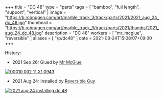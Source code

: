 +++
title = "DC 48"
type = "parts"
tags = [ "bamboo", "full length", "support", "vertical" ]
image = "https://b.robnugen.com/art/marble_track_3/track/parts/2021/2021_aug_24_dc_48.jpg"
thumbnail = "https://b.robnugen.com/art/marble_track_3/track/parts/2021/thumbs/2021_aug_24_dc_48.jpg"
description = "DC 48"
workers = [
    "mr_mcglue",
    "reversible"
]
aliases = [
    "/p/dc48"
]
date = 2021-08-24T15:08:07+09:00
+++


History:

* 2021 Sep 26: Glued by [Mr McGlue](/workers/mr_mcglue/)

[![00010 002 11 X1 0943](//b.robnugen.com/art/marble_track_3/frames/2021/thumbs/00010_002_11_X1_0943.jpg)](//b.robnugen.com/art/marble_track_3/frames/2021/00010_002_11_X1_0943.jpg)

* 2021 Aug 24: Installed by [Reversible Guy](/workers/reversible/)

[![2021 aug 24 installing dc 48](//b.robnugen.com/art/marble_track_3/track/parts/2021/thumbs/2021_aug_24_installing_dc_48.jpg)](//b.robnugen.com/art/marble_track_3/track/parts/2021/2021_aug_24_installing_dc_48.jpg)
